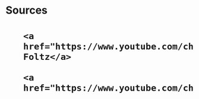 <h1>Sources<h1>

<ul>

    <a href="https://www.youtube.com/channel/UCFrjdcImgcQVyFbK04MBEhA">Brandon Foltz</a>
 
    <a href="https://www.youtube.com/channel/UCfzlCWGWYyIQ0aLC5w48gBQ">sentdex</a>
</ul>


